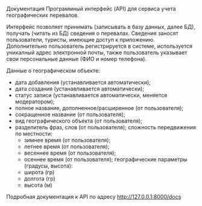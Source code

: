 Документация
Программный интерфейс (API) для сервиса учета географических перевалов.

Интерфейс позволяет принимать (записывать в базу данных, далее БД), получать (читать из БД) сведения о перевалах.
Сведения заносят пользователи, туристы, имеющие доступ к приложению. Дополнительно пользователь регистрируется в 
системе, используется уникалный адрес электронной почты, также пользователь указывает свои персональные данные
(ФИО и номер телефона).

Данные о географическом объекте:
 - дата добавления (устанавливается автоматически);
 - дата создания (устанавливается автоматически);
 - статус записи (устанавливается автоматически, меняется модератором);
 - полное название, дополненное/расширенное (от пользователя);
 - сокращенное название (от пользователя);
 - вид географического объекта (от пользователя);
 - разделитель фраз, слов (от пользователя);
 сложность передвижения по местности:
   - зимнее время (от пользователя);
   - летнее время (от пользователя);
   - весеннее время (от пользователя);
   - осеннее время (от пользователя);
 географические параметры (градусы, высота):
   - широта (гр)
   - долгота (гр)
   - высота (м)
    
Подробная документация к API по адресу http://127.0.0.1:8000/docs
